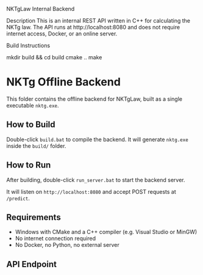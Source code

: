 NKTgLaw Internal Backend

Description
This is an internal REST API written in C++ for calculating the NKTg law. The API runs at http://localhost:8080 and does not require internet access, Docker, or an online server.

Build Instructions

mkdir build && cd build
cmake ..
make

# NKTg Offline Backend

This folder contains the offline backend for NKTgLaw, built as a single executable `nktg.exe`.

## How to Build

Double-click `build.bat` to compile the backend. It will generate `nktg.exe` inside the `build/` folder.

## How to Run

After building, double-click `run_server.bat` to start the backend server.

It will listen on `http://localhost:8080` and accept POST requests at `/predict`.

## Requirements

- Windows with CMake and a C++ compiler (e.g. Visual Studio or MinGW)
- No internet connection required
- No Docker, no Python, no external server

## API Endpoint

